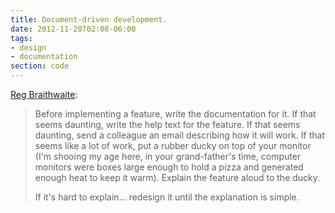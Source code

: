 ```yaml
---
title: Document-driven development.
date: 2012-11-20T02:08-06:00
tags: 
- design
- documentation
section: code
---
```


[Reg Braithwaite](http://raganwald.posterous.com/dee-cubed):

> Before implementing a feature, write the documentation for it. If that seems daunting, write the help text for the feature. If that seems daunting, send a colleague an email describing how it will work. If that seems like a lot of work, put a rubber ducky on top of your monitor (I'm shooing my age here, in your grand-father's time, computer monitors were boxes large enough to hold a pizza and generated enough heat to keep it warm). Explain the feature aloud to the ducky.
> 
> If it's hard to explain... redesign it until the explanation is simple. 
